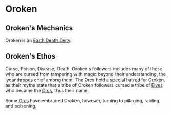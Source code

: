 # Oroken

## Oroken's Mechanics

Oroken is an [Earth Death Deity](../../Deity%20Mechanics/Earth%20Death%20Deity.md).

## Oroken's Ethos

Curse, Poison, Disease, Death. Oroken's followers includes many of those who are cursed from tampering with magic beyond their understanding, the lycanthropes chief among them. The [Orcs](../../../../Player%20Characters/Ancenstries/The%20People%20of%20Mithrinia/Elf.md#Deep%20Elf%20(Orc)) hold a special hatred for Oroken, as their myths state that a tribe of Oroken followers cursed a tribe of [Elves](../../../../Player%20Characters/Ancenstries/The%20People%20of%20Mithrinia/Elf.md) who became the [Orcs](../../../../Player%20Characters/Ancenstries/The%20People%20of%20Mithrinia/Elf.md#Deep%20Elf%20(Orc)), thus their name.

Some [Orcs](../../../../Player%20Characters/Ancenstries/The%20People%20of%20Mithrinia/Elf.md#Deep%20Elf%20(Orc)) have embraced Oroken, however, turning to pillaging, raiding, and poisoning.
